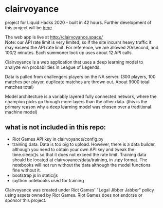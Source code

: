 # clairvoyance
project for Liquid Hacks 2020 - built in 42 hours. Further development of this project will be [here](https://github.com/seangao14/clairvoyance2.0)

The web app is live at http://clairvoyance.space/  
Note: our API rate limit is very limited, so if the site incurrs heavy traffic it may exceed the API rate limit. For reference, we are allowed 20/second, and 100/2 minutes. Each summoner look up uses about 12 API calls.

Clairvoyance is a web application that uses a deep learning model to analyze win probabilities in League of Legends.

Data is pulled from challengers players on the NA server. (300 players, 100 matches per player, duplicate matches are thrown out. About 9000 total matches total)

Model architecture is a variably layered fully connected network, where the champion picks go through more layers than the other data. (this is the primary reason why a deep learning model was chosen over a traditional machine model)


## what is not included in this repo:
- Riot Games API key in clairvoyance/config.py
- training data. Data is too big to upload. However, there is a data builder, although you need to obtain your own API key and tweak the time.sleep()s so that it does not exceed the rate limit. Training data should be located at clairvoyance/data/training, in .npy format. The notebooks will not run without the data although the model functions fine without it.
- bootstrap js in static/js
- ipython notebooks used for training


Clairvoyance was created under Riot Games' "Legal Jibber Jabber" policy using assets owned by Riot Games. Riot Games does not endorse or sponsor this project.

